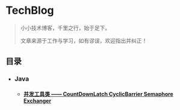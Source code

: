 # TechBlog
> 小小技术博客，千里之行，始于足下。
>
> 文章来源于工作与学习，如有谬误，欢迎指出并纠正！

## 目录
* ### Java
	* #### [并发工具类 —— CountDownLatch CyclicBarrier Semaphore Exchanger](http://ifeve.com/?x=36&y=14&s=%E5%B9%B6%E5%8F%91%E5%B7%A5%E5%85%B7%E7%B1%BB)
